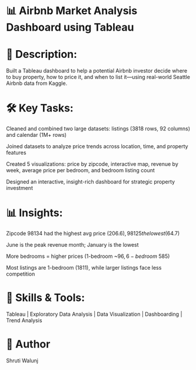 # 📊 Airbnb Market Analysis Dashboard using Tableau

# 📝 Description:
Built a Tableau dashboard to help a potential Airbnb investor decide where to buy property, how to price it, and when to list it—using real-world Seattle Airbnb data from Kaggle.

# 🛠️ Key Tasks:
Cleaned and combined two large datasets: listings (3818 rows, 92 columns) and calendar (1M+ rows)

Joined datasets to analyze price trends across location, time, and property features

Created 5 visualizations: price by zipcode, interactive map, revenue by week, average price per bedroom, and bedroom listing count

Designed an interactive, insight-rich dashboard for strategic property investment

# 📊 Insights:
Zipcode 98134 had the highest avg price ($206.6), 98125 the lowest ($64.7)

June is the peak revenue month; January is the lowest

More bedrooms = higher prices (1-bedroom ~$96, 6-bedroom ~$585)

Most listings are 1-bedroom (1811), while larger listings face less competition

# 🧠 Skills & Tools:
 Tableau | Exploratory Data Analysis | Data Visualization | Dashboarding | Trend Analysis 

# 👤 Author
Shruti Walunj
